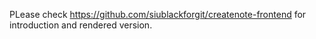 PLease check https://github.com/siublackforgit/createnote-frontend
for introduction and rendered version.